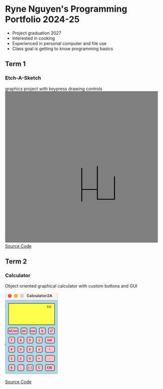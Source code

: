 # Ryne Nguyen's Programming Portfolio 2024-25
* Project graduation 2027
* Interested in cooking
* Experienced in personal computer and file use
* Class goal is getting to know programming basics

## Term 1
### Etch-A-Sketch
graphics project with keypress drawing controls
![Running App](https://github.com/ryne96/programmingportfolio2a/blob/main/images/etchHI.png)
[Source Code]()

## Term 2
### Calculator
Object oriented graphical calculator with custom buttons and GUI

![Running App](https://github.com/ryne96/programmingportfolio2a/blob/main/images/calc96.png)

[Source Code](https://github.com/ryne96/programmingportfolio2a/tree/main/src/Calculator2A)
